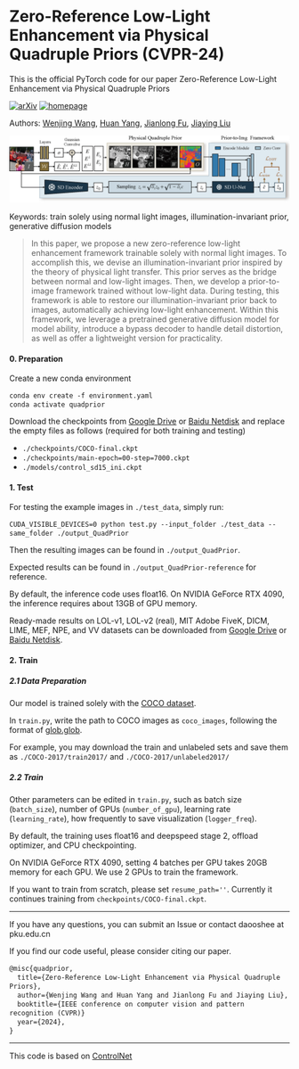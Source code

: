 # Zero-Reference Low-Light Enhancement via Physical Quadruple Priors (CVPR-24)

This is the official PyTorch code for our paper Zero-Reference Low-Light Enhancement via Physical Quadruple Priors

[![arXiv](https://img.shields.io/badge/arxiv-paper-179bd3)](https://arxiv.org/abs/2403.12933)
[![homepage](https://img.shields.io/badge/homepage-GitHub-179bd3)](https://daooshee.github.io/QuadPrior-Website/)

Authors: [Wenjing Wang](https://daooshee.github.io/website/), [Huan Yang](https://hyang0511.github.io/), [Jianlong Fu](https://www.microsoft.com/en-us/research/people/jianf/), [Jiaying Liu](http://www.wict.pku.edu.cn/struct/people/liujiaying.html)

![Framework](Framework.jpg)

Keywords: train solely using normal light images, illumination-invariant prior, generative diffusion models

> In this paper, we propose a new zero-reference low-light enhancement framework trainable solely with normal light images. To accomplish this, we devise an illumination-invariant prior inspired by the theory of physical light transfer. This prior serves as the bridge between normal and low-light images. Then, we develop a prior-to-image framework trained without low-light data. During testing, this framework is able to restore our illumination-invariant prior back to images, automatically achieving low-light enhancement. Within this framework, we leverage a pretrained generative diffusion model for model ability, introduce a bypass decoder to handle detail distortion, as well as offer a lightweight version for practicality.

#### 0. Preparation

Create a new conda environment
```
conda env create -f environment.yaml
conda activate quadprior
```

Download the checkpoints from [Google Drive](https://drive.google.com/drive/folders/1NbqfOJYjv-_zH1NzTaaLmZDKjYA9clbd?usp=drive_link) or [Baidu Netdisk](https://pan.baidu.com/s/10sKrFyCHBQCVk76Y33wJlw?pwd=j9kv) and replace the empty files as follows (required for both training and testing)

- `./checkpoints/COCO-final.ckpt`
- `./checkpoints/main-epoch=00-step=7000.ckpt`
- `./models/control_sd15_ini.ckpt`

#### 1. Test

For testing the example images in `./test_data`, simply run:

```
CUDA_VISIBLE_DEVICES=0 python test.py --input_folder ./test_data --same_folder ./output_QuadPrior
```

Then the resulting images can be found in `./output_QuadPrior`.

Expected results can be found in `./output_QuadPrior-reference` for reference.

By default, the inference code uses float16. On NVIDIA GeForce RTX 4090, the inference requires about 13GB of GPU memory.

Ready-made results on LOL-v1, LOL-v2 (real), MIT Adobe FiveK, DICM, LIME, MEF, NPE, and VV datasets can be downloaded from [Google Drive](https://drive.google.com/drive/folders/1NbqfOJYjv-_zH1NzTaaLmZDKjYA9clbd?usp=drive_link) or [Baidu Netdisk](https://pan.baidu.com/s/10sKrFyCHBQCVk76Y33wJlw?pwd=j9kv).

#### 2. Train

##### 2.1 Data Preparation
Our model is trained solely with the [COCO dataset](https://cocodataset.org/).

In `train.py`, write the path to COCO images as `coco_images`, following the format of [glob.glob](https://docs.python.org/3/library/glob.html).

For example, you may download the train and unlabeled sets and save them as `./COCO-2017/train2017/` and `./COCO-2017/unlabeled2017/`

##### 2.2 Train
Other parameters can be edited in `train.py`, such as batch size (`batch_size`), number of GPUs (`number_of_gpu`), learning rate (`learning_rate`), how frequently to save visualization (`logger_freq`).

By default, the training uses float16 and deepspeed stage 2, offload optimizer, and CPU checkpointing.

On NVIDIA GeForce RTX 4090, setting 4 batches per GPU takes 20GB memory for each GPU. We use 2 GPUs to train the framework.

If you want to train from scratch, please set `resume_path=''`. Currently it continues training from `checkpoints/COCO-final.ckpt`.

-------

If you have any questions, you can submit an Issue or contact daooshee at pku.edu.cn

If you find our code useful, please consider citing our paper.

```
@misc{quadprior,
  title={Zero-Reference Low-Light Enhancement via Physical Quadruple Priors}, 
  author={Wenjing Wang and Huan Yang and Jianlong Fu and Jiaying Liu},
  booktitle={IEEE conference on computer vision and pattern recognition (CVPR)}
  year={2024},
}
```

-------

This code is based on [ControlNet](https://github.com/lllyasviel/ControlNet) 
